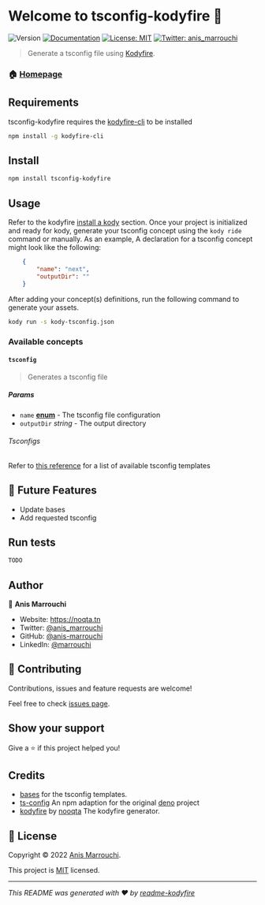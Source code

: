 # Welcome to tsconfig-kodyfire 👋
![Version](https://img.shields.io/badge/version-0.0.5-blue.svg?cacheSeconds=2592000)
[![Documentation](https://img.shields.io/badge/documentation-yes-brightgreen.svg)](https://github.com/nooqta/kodyfire#install-a-kody)
[![License: MIT](https://img.shields.io/badge/License-MIT-yellow.svg)](https://github.com/nooqta/kodyfire/blob/main/LICENSE)
[![Twitter: anis\_marrouchi](https://img.shields.io/twitter/follow/anis\_marrouchi.svg?style=social)](https://twitter.com/anis\_marrouchi)

> Generate a tsconfig file using [Kodyfire](https://github.com/nooqta/kodyfire).

### 🏠 [Homepage](https://github.com/nooqta/kodyfire)

## Requirements

tsconfig-kodyfire requires the [kodyfire-cli](https://github.com/nooqta/kodyfire) to be installed

```sh
npm install -g kodyfire-cli
```
## Install

```sh
npm install tsconfig-kodyfire
```

## Usage

Refer to the kodyfire [install a kody](https://github.com/nooqta/kodyfire#install-a-kody) section.
Once your project is initialized and ready for kody,
generate your tsconfig concept using the `kody ride` command or manually. As an example, A declaration for a tsconfig concept might look like the following:
```json
	{
		"name": "next",
		"outputDir": ""
	}
``` 

After adding your concept(s) definitions, run the following command to generate your assets.

```sh
kody run -s kody-tsconfig.json
```

### Available concepts 

#### `tsconfig` 

> Generates a tsconfig file

##### Params

- `name` [__enum__](#Tsconfigs) - The tsconfig file configuration
- `outputDir` _string_ - The output directory


###### Tsconfigs
Refer to [this reference](https://github.com/tsconfig/bases/tree/main/bases) for a list of available tsconfig templates

## 📅 Future Features
- Update bases
- Add requested tsconfig

## Run tests

```sh
TODO
```

## Author

👤 **Anis Marrouchi**

* Website: https://noqta.tn
* Twitter: [@anis\_marrouchi](https://twitter.com/anis\_marrouchi)
* GitHub: [@anis-marrouchi](https://github.com/anis-marrouchi)
* LinkedIn: [@marrouchi](https://linkedin.com/in/marrouchi)

## 🤝 Contributing

Contributions, issues and feature requests are welcome!

Feel free to check [issues page](https://github.com/anis-marrouchi/tsconfig-kodyfire/issues). 

## Show your support

Give a ⭐️ if this project helped you!

## Credits

- [bases](https://github.com/tsconfig/bases) for the tsconfig templates.
- [ts-config](https://github.com/nooqta/tsconfig) An npm adaption for the original [deno](https://github.com/tsconfig/bases) project 
- [kodyfire](https://github.com/nooqta/kodyfire) by [nooqta](https://github.com/nooqta) The kodyfire generator.

## 📝 License

Copyright © 2022 [Anis Marrouchi](https://github.com/anis-marrouchi).

This project is [MIT](https://github.com/nooqta/kodyfire/blob/main/LICENSE) licensed.

***
_This README was generated with ❤️ by [readme-kodyfire](https://github.com/nooqta/readme-kodyfire)_
